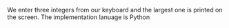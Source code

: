 We enter three integers from our keyboard and the largest one is printed on the screen.
 The implementation lanuage is Python 
